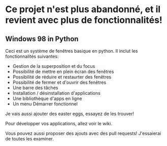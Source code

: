 # Ce projet n'est plus abandonné, et il revient avec plus de fonctionnalités!
## Windows 98 in Python

Ceci est un système de fenêtres basique en python. Il inclut les fonctionnalités suivantes:
 - Gestion de la superposition et du focus
 - Possibilité de mettre en plein écran des fenêtres
 - Possibilité de réduire et restaurter des fenêtres
 - Possibilité de fermer et d'ouvrir des fenêtres
 - Une barre des tâches
 - Installation / désinstallation d'applications
 - Une bibliothèque d'apps en ligne
 - Un menu Démarrer fonctionnel

Je vais aussi ajouter des easter eggs, essayez de les trouver!

Pour développer vos applications, allez voir le wiki.

Vous pouvez aussi proposer des ajouts avec des pull requests! J'essaierai de toutes les examiner.
